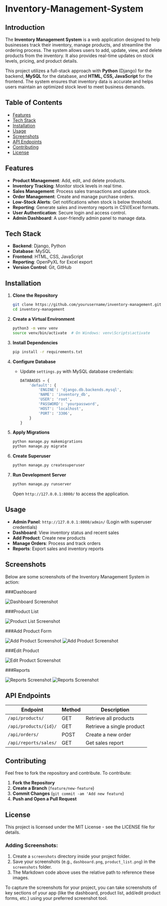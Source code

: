 # Inventory-Management-System


## Introduction

The **Inventory Management System** is a web application designed to help businesses track their inventory, manage products, and streamline the ordering process. The system allows users to add, update, view, and delete products from the inventory. It also provides real-time updates on stock levels, pricing, and product details.

This project utilizes a full-stack approach with **Python** (Django) for the backend, **MySQL** for the database, and **HTML, CSS, JavaScript** for the frontend. The system ensures that inventory data is accurate and helps users maintain an optimized stock level to meet business demands.


## Table of Contents

- [Features](#features)
- [Tech Stack](#tech-stack)
- [Installation](#installation)
- [Usage](#usage)
- [Screenshots](#screenshots)
- [API Endpoints](#api-endpoints)
- [Contributing](#contributing)
- [License](#license)

## Features

- **Product Management**: Add, edit, and delete products.
- **Inventory Tracking**: Monitor stock levels in real time.
- **Sales Management**: Process sales transactions and update stock.
- **Order Management**: Create and manage purchase orders.
- **Low-Stock Alerts**: Get notifications when stock is below threshold.
- **Reporting**: Generate sales and inventory reports in CSV/Excel formats.
- **User Authentication**: Secure login and access control.
- **Admin Dashboard**: A user-friendly admin panel to manage data.

## Tech Stack

- **Backend**: Django, Python
- **Database**: MySQL
- **Frontend**: HTML, CSS, JavaScript
- **Reporting**: OpenPyXL for Excel export
- **Version Control**: Git, GitHub

## Installation

1. **Clone the Repository**

   ```bash
   git clone https://github.com/yourusername/inventory-management.git
   cd inventory-management
   ```

2. **Create a Virtual Environment**

   ```bash
   python3 -m venv venv
   source venv/bin/activate  # On Windows: venv\Scripts\activate
   ```

3. **Install Dependencies**

   ```bash
   pip install -r requirements.txt
   ```

4. **Configure Database**

   - Update `settings.py` with MySQL database credentials:
     ```python
     DATABASES = {
         'default': {
             'ENGINE': 'django.db.backends.mysql',
             'NAME': 'inventory_db',
             'USER': 'root',
             'PASSWORD': 'yourpassword',
             'HOST': 'localhost',
             'PORT': '3306',
         }
     }
     ```

5. **Apply Migrations**

   ```bash
   python manage.py makemigrations
   python manage.py migrate
   ```

6. **Create Superuser**

   ```bash
   python manage.py createsuperuser
   ```

7. **Run Development Server**

   ```bash
   python manage.py runserver
   ```

   Open `http://127.0.0.1:8000/` to access the application.

## Usage

- **Admin Panel**: `http://127.0.0.1:8000/admin/` (Login with superuser credentials)
- **Dashboard**: View inventory status and recent sales
- **Add Product**: Create new products
- **Manage Orders**: Process and track orders
- **Reports**: Export sales and inventory reports


## Screenshots

Below are some screenshots of the Inventory Management System in action:

###Dashboard 

![Dashboard Screenshot](screenshots/Inventory_System_Dashboard.jpeg)

###Product List

![Product List Screenshot](screenshots/product_list.png)

###Add Product Form

![Add Product Screenshot](screenshots/Add_ProductForm.jpeg)
![Add Product Screenshot](screenshots/Add_Product.jpeg)

###Edit Product

![Edit Product Screenshot](screenshots/Edit_Product.jpeg)

###Reports

![Reports Screenshot](screenshots/Low_Stock_Reports.jpeg)
![Reports Screenshot](screenshots/Sales_Summary_Reports.jpeg)

## API Endpoints

| Endpoint              | Method | Description               |
| --------------------- | ------ | ------------------------- |
| `/api/products/`      | GET    | Retrieve all products     |
| `/api/products/{id}/` | GET    | Retrieve a single product |
| `/api/orders/`        | POST   | Create a new order        |
| `/api/reports/sales/` | GET    | Get sales report          |

## Contributing
Feel free to fork the repository and contribute. To contribute:
1. **Fork the Repository**
2. **Create a Branch** (`feature/new-feature`)
3. **Commit Changes** (`git commit -am 'Add new feature`)
4. **Push and Open a Pull Request** 

## License

This project is licensed under the MIT License - see the LICENSE file for details.

### Adding Screenshots:

1. Create a `screenshots` directory inside your project folder.
2. Save your screenshots (e.g., `dashboard.png`, `product_list.png`) in the `screenshots` folder.
3. The Markdown code above uses the relative path to reference these images.

To capture the screenshots for your project, you can take screenshots of key sections of your app (like the dashboard, product list, add/edit product forms, etc.) using your preferred screenshot tool. 


